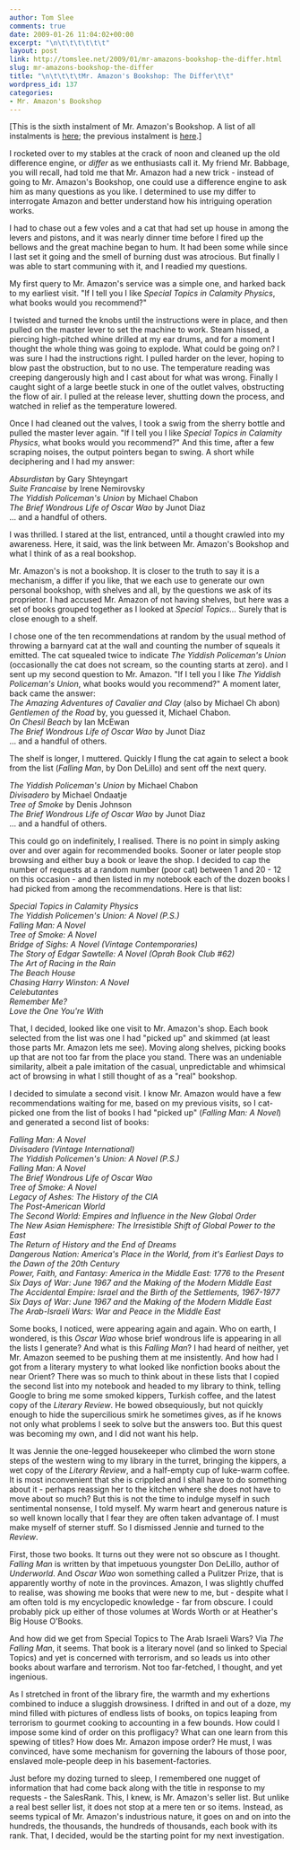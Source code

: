 ```yaml
---
author: Tom Slee
comments: true
date: 2009-01-26 11:04:02+00:00
excerpt: "\n\t\t\t\t\t\t"
layout: post
link: http://tomslee.net/2009/01/mr-amazons-bookshop-the-differ.html
slug: mr-amazons-bookshop-the-differ
title: "\n\t\t\t\tMr. Amazon's Bookshop: The Differ\t\t"
wordpress_id: 137
categories:
- Mr. Amazon's Bookshop
---
```



				

[This is the sixth instalment of Mr. Amazon's Bookshop. A list of all instalments is [here](http://whimsley.typepad.com/whimsley/2008/12/mr-amazons-bookshop.html); the previous instalment is [here](http://whimsley.typepad.com/whimsley/2009/01/mr-amazons-bookshop-doubts-about-amazon.html).]

  


I rocketed over to my stables at the crack of noon and cleaned up the old difference engine, or _differ_ as we enthusiasts call it. My friend Mr. Babbage, you will recall, had told me that Mr. Amazon had a new trick - instead of going to Mr. Amazon's Bookshop, one could use a difference engine to ask him as many questions as you like. I determined to use my differ to interrogate Amazon and better understand how his intriguing operation works.

  


I had to chase out a few voles and a cat that had set up house in among the levers and pistons, and it was nearly dinner time before I fired up the bellows and the great machine began to hum. It had been some while since I last set it going and the smell of burning dust was atrocious. But finally I was able to start communing with it, and I readied my questions.

  
My first query to Mr. Amazon's service was a simple one, and harked back to my earliest visit. "If I tell you I like _Special Topics in Calamity Physics_, what books would you recommend?"

  


I twisted and turned the knobs until the instructions were in place, and then pulled on the master lever to set the machine to work. Steam hissed, a piercing high-pitched whine drilled at my ear drums, and for a moment I thought the whole thing was going to explode. What could be going on? I was sure I had the instructions right. I pulled harder on the lever, hoping to blow past the obstruction, but to no use. The temperature reading was creeping dangerously high and I cast about for what was wrong. Finally I caught sight of a large beetle stuck in one of the outlet valves, obstructing the flow of air. I pulled at the release lever, shutting down the process, and watched in relief as the temperature lowered.  
  
Once I had cleaned out the valves, I took a swig from the sherry bottle and pulled the master lever again. "If I tell you I like _Special Topics in Calamity Physics_, what books would you recommend?" And this time, after a few scraping noises, the output pointers began to swing. A short while deciphering and I had my answer:

_Absurdistan_ by Gary Shteyngart  
_Suite Francaise_ by Irene Nemirovsky  
_The Yiddish Policeman's Union_ by Michael Chabon  
_The Brief Wondrous Life of Oscar Wao_ by Junot Diaz  
... and a handful of others.

  
I was thrilled. I stared at the list, entranced, until a thought crawled into my awareness. Here, it said, was the link between Mr. Amazon's Bookshop and what I think of as a real bookshop.  
  
Mr. Amazon's is not a bookshop. It is closer to the truth to say it is a mechanism, a differ if you like, that we each use to generate our own personal bookshop, with shelves and all, by the questions we ask of its proprietor. I had accused Mr. Amazon of not having shelves, but here was a set of books grouped together as I looked at _Special Topics..._ Surely that is close enough to a shelf.

  
I chose one of the ten recommendations at random by the usual method of throwing a barnyard cat at the wall and counting the number of squeals it emitted. The cat squealed twice to indicate _The Yiddish Policeman's Union_ (occasionally the cat does not scream, so the counting starts at zero). and I sent up my second question to Mr. Amazon. "If I tell you I like _The Yiddish Policeman's Union_, what books would you recommend?" A moment later, back came the answer:  
_The Amazing Adventures of Cavalier and Clay_ (also by Michael Ch
abon)  
_Gentlemen of the Road_ by, you guessed it, Michael Chabon.  
_On Chesil Beach_ by Ian McEwan  
_The Brief Wondrous Life of Oscar Wao_ by Junot Diaz  
... and a handful of others.

  
The shelf is longer, I muttered. Quickly I flung the cat again to select a book from the list (_Falling Man_, by Don DeLillo) and sent off the next query.

_The Yiddish Policeman's Union_ by Michael Chabon  
_Divisadero_ by Michael Ondaatje  
_Tree of Smoke_ by Denis Johnson  
_The Brief Wondrous Life of Oscar Wao_ by Junot Diaz  
... and a handful of others.

  
This could go on indefinitely, I realised. There is no point in simply asking over and over again for recommended books. Sooner or later people stop browsing and either buy a book or leave the shop. I decided to cap the number of requests at a random number (poor cat) between 1 and 20 - 12 on this occasion - and then listed in my notebook each of the dozen books I had picked from among the recommendations. Here is that list:  
  
_Special Topics in Calamity Physics  
The Yiddish Policemen's Union: A Novel (P.S.)  
Falling Man: A Novel  
Tree of Smoke: A Novel  
Bridge of Sighs: A Novel (Vintage Contemporaries)  
The Story of Edgar Sawtelle: A Novel (Oprah Book Club #62)  
The Art of Racing in the Rain  
The Beach House  
Chasing Harry Winston: A Novel  
Celebutantes  
Remember Me?  
Love the One You're With_  
  
That, I decided, looked like one visit to Mr. Amazon's shop. Each book selected from the list was one I had "picked up" and skimmed (at least those parts Mr. Amazon lets me see). Moving along shelves, picking books up that are not too far from the place you stand. There was an undeniable similarity, albeit a pale imitation of the casual, unpredictable and whimsical act of browsing in what I still thought of as a "real" bookshop.  


  


I decided to simulate a second visit. I know Mr. Amazon would have a few recommendations waiting for me, based on my previous visits, so I cat-picked one from the list of books I had "picked up" (_Falling Man: A Novel_) and generated a second list of books:  
  
_Falling Man: A Novel  
Divisadero (Vintage International)  
The Yiddish Policemen's Union: A Novel (P.S.)  
Falling Man: A Novel  
The Brief Wondrous Life of Oscar Wao  
Tree of Smoke: A Novel  
Legacy of Ashes: The History of the CIA  
The Post-American World  
The Second World: Empires and Influence in the New Global Order  
The New Asian Hemisphere: The Irresistible Shift of Global Power to the East  
The Return of History and the End of Dreams  
Dangerous Nation: America's Place in the World, from it's Earliest Days to the Dawn of the 20th Century  
Power, Faith, and Fantasy: America in the Middle East: 1776 to the Present  
Six Days of War: June 1967 and the Making of the Modern Middle East  
The Accidental Empire: Israel and the Birth of the Settlements, 1967-1977  
Six Days of War: June 1967 and the Making of the Modern Middle East_  
_The Arab-Israeli Wars: War and Peace in the Middle East_  
  
Some books, I noticed, were appearing again and again. Who on earth, I wondered, is this _Oscar Wao_ whose brief wondrous life is appearing in all the lists I generate? And what is this _Falling Man_? I had heard of neither, yet Mr. Amazon seemed to be pushing them at me insistently. And how had I got from a literary mystery to what looked like nonfiction books about the near Orient? There was so much to think about in these lists that I copied the second list into my notebook and headed to my library to think, telling Google to bring me some smoked kippers, Turkish coffee, and the latest copy of the _Literary Review_. He bowed obsequiously, but not quickly enough to hide the supercilious smirk he sometimes gives, as if he knows not only what problems I seek to solve but the answers too. But this quest was becoming my own, and I did not want his help.  
  
It was Jennie the one-legged housekeeper who climbed the worn stone steps of the western wing to my library in the turret, bringing the kippers, a wet copy of the _Literary Review_, and a half-empty cup of luke-warm coffee. It is most inconvenient that she is crippled and I shall have to do something about it - perhaps reassign her to the kitchen where she does not have to move about so much? But this is not the time to indulge myself in such sentimental nonsense, I told myself. My warm heart and generous nature is so well known locally that I fear they are often taken advantage of. I must make myself of sterner stuff. So I dismissed Jennie and turned to the _Review_.  
  
First, those two books. It turns out they were not so obscure as I thought. _Falling Man_ is written by that impetuous youngster Don DeLillo, author of _Underworld_. And _Oscar Wao_ won something called a Pulitzer Prize, that is apparently worthy of note in the provinces. Amazon, I was slightly chuffed to realise, was showing me books that were new to me, but - despite what I am often told is my encyclopedic knowledge - far from obscure. I could probably pick up either of those volumes at Words Worth or at Heather's Big House O'Books.  
  
And how did we get from Special Topics to The Arab Israeli Wars? Via _The Falling Man_, it seems. That book is a literary novel (and so linked to Special Topics) and yet is concerned with terrorism, and so leads us into other books about warfare and terrorism. Not too far-fetched, I thought, and yet ingenious.  
  
As I stretched in front of the library fire, the warmth and my exhertions combined to induce a sluggish drowsiness. I drifted in and out of a doze, my mind filled with pictures of endless lists of books, on topics leaping from terrorism to gourmet cooking to accounting in a few bounds. How could I impose some kind of order on this profligacy? What can one learn from this spewing of titles? How does Mr. Amazon impose order? He must, I was convinced, have some mechanism for governing the labours of those poor, enslaved mole-people deep in his basement-factories.  
  
Just before my dozing turned to sleep, I remembered one nugget of information that had come back along with the title in response to my requests - the SalesRank. This, I knew, is Mr. Amazon's seller list. But unlike a real best seller list, it does not stop at a mere ten or so items. Instead, as seems typical of Mr. Amazon's industrious nature, it goes on and on into the hundreds, the thousands, the hundreds of thousands, each book with its rank. That, I decided, would be the starting point for my next investigation.


		
